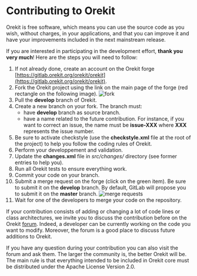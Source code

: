 <!--- Copyright 2002-2020 CS Systèmes d'Information
  Licensed under the Apache License, Version 2.0 (the "License");
  you may not use this file except in compliance with the License.
  You may obtain a copy of the License at
  
    http://www.apache.org/licenses/LICENSE-2.0
  
  Unless required by applicable law or agreed to in writing, software
  distributed under the License is distributed on an "AS IS" BASIS,
  WITHOUT WARRANTIES OR CONDITIONS OF ANY KIND, either express or implied.
  See the License for the specific language governing permissions and
  limitations under the License.
-->

# Contributing to Orekit

Orekit is free software, which means you can use the source code as you wish,
without charges, in your applications, and that you can improve it and have
your improvements included in the next mainstream release.

If you are interested in participating in the development effort, **thank you very much**!
Here are the steps you will need to follow:

1. If not already done, create an account on the Orekit forge [https://gitlab.orekit.org/orekit/orekit](https://gitlab.orekit.org/orekit/orekit).
2. Fork the Orekit project using the link on the main page of the forge (red rectangle on the following image). ![fork](./images/orekit-fork.png)
3. Pull the **develop** branch of Orekit.
4. Create a new branch on your fork. The branch must:
	- have **develop** branch as source branch.
	- have a name related to the future contribution. For instance, if you want to correct an issue, the name must be **issue-XXX** where **XXX** represents the issue number.
5. Be sure to activate checkstyle (use the **checkstyle.xml** file at the root of the project) to help you follow the coding rules of Orekit.
6. Perform your developpement and validation.
7. Update the **changes.xml** file in *src/changes/* directory  (see former entries to help you).
8. Run all Orekit tests to ensure everything work.
9. Commit your code on your branch.
10. Submit a merge request on the forge (click on the green item). Be sure to submit it on the **develop** branch. By default, GitLab will propose you to submit it on the **master** branch. ![merge requests](./images/merge-requests.png)
11. Wait for one of the developers to merge your code on the repository.

If your contribution consists of adding or changing a lot of code lines or class architectures, we invite you to discuss the contribution before on the Orekit [forum](https://forum.orekit.org/). Indeed, a developer can be currently working on the code you want to modify. Moreover, the forum is a good place to discuss future additions to Orekit.

If you have any question during your contribution you can also visit the forum and ask them. The larger the community is, the better Orekit will be. The main rule is that everything intended to be included in Orekit core must be distributed under the Apache License Version 2.0.
